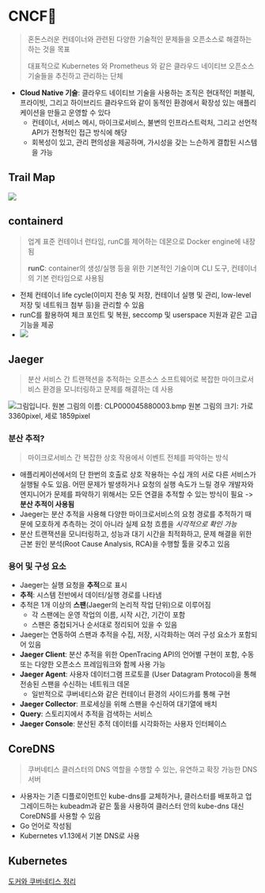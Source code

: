 # CNCF:crystal_ball:

> 혼돈스러운 컨테이너와 관련된 다양한 기술적인 문제들을 오픈소스로 해결하는 하는 것을 목표
>
> 대표적으로 Kubernetes 와 Prometheus 와 같은 클라우드 네이티브 오픈소스 기술들을 추진하고 관리하는 단체

- **Cloud Native 기술**: 클라우드 네이티브 기술을 사용하는 조직은 현대적인 퍼블릭, 프라이빗, 그리고 하이브리드 클라우드와 같이 동적인 환경에서 확장성 있는 애플리케이션을 만들고 운영할 수 있다
  - 컨테이너, 서비스 메시, 마이크로서비스, 불변의 인프라스트럭처, 그리고 선언적 API가 전형적인 접근 방식에 해당
  - 회복성이 있고, 관리 편의성을 제공하며, 가시성을 갖는 느슨하게 결합된 시스템을 가능

## Trail Map

![](https://github.com/cncf/trailmap/raw/master/CNCF_TrailMap_latest.png)



## containerd<img src="https://camo.githubusercontent.com/ce52ba4f81cf2a2f218567cb2eaed08a9a1a6968b18ba3618dec889f94018b24/68747470733a2f2f636f6e7461696e6572642e696f2f696d672f6c6f676f732f69636f6e2f626c61636b2f636f6e7461696e6572642d69636f6e2d626c61636b2e706e67" style="zoom:10%;" />

> 업계 표준 컨테이너 런타임, runC를 제어하는 데몬으로 Docker engine에 내장됨
>
> **runC**:  container의 생성/실행 등을 위한 기본적인 기술이며 CLI 도구, 컨테이너의 기본 런타임으로 사용됨

- 전체 컨테이너 life cycle(이미지 전송 및 저장, 컨테이너 실행 및 관리, low-level 저장 및 네트워크 첨부 등)을 관리할 수 있음
- runC를 활용하여 체크 포인트 및 복원, seccomp 및 userspace 지원과 같은 고급 기능을 제공
- ![](https://t1.daumcdn.net/cfile/tistory/257FE535595AF79817)



## Jaeger​​<img src="https://www.jaegertracing.io/img/jaeger-icon-color.png" style="zoom:3%;" />

> 분산 서비스 간 트랜잭션을 추적하는 오픈소스 소프트웨어로 복잡한 마이크로서비스 환경을 모니터링하고 문제를 해결하는 데 사용

  ![그림입니다.  원본 그림의 이름: CLP000045880003.bmp  원본 그림의 크기: 가로 3360pixel, 세로 1859pixel](https://www.jaegertracing.io/img/trace-detail-ss.png)  

### 분산 추적?

> 마이크로서비스 간 복잡한 상호 작용에서 이벤트 전체를 파악하는 방식

- 애플리케이션에서의 단 한번의 호출로 상호 작용하는 수십 개의 서로 다른 서비스가 실행될 수도 있음. 어떤 문제가 발생하거나 요청의 실행 속도가 느릴 경우 개발자와 엔지니어가 문제를 파악하기 위해서는 모든 연결을 추적할 수 있는 방식이 필요 -> **분산 추적이 사용됨**
- Jaeger는 분산 추적을 사용해 다양한 마이크로서비스의 요청 경로를 추적하기 때문에 모호하게 추측하는 것이 아니라 실제 요청 흐름을 *시각적으로 확인 가능*
- 분산 트랜잭션을 모니터링하고, 성능과 대기 시간을 최적화하고, 문제 해결을 위한 근본 원인 분석(Root Cause Analysis, RCA)을 수행할 툴을 갖추고 있음

### 용어 및 구성 요소

- Jaeger는 실행 요청을 **추적**으로 표시
- **추적**: 시스템 전반에서 데이터/실행 경로를 나타냄
- 추적은 1개 이상의 **스팬**(Jaeger의 논리적 작업 단위)으로 이루어짐
  - 각 스팬에는 운영 작업의 이름, 시작 시간, 기간이 포함
  - 스팬은 중첩되거나 순서대로 정리되어 있을 수 있음
- Jaeger는 연동하여 스팬과 추적을 수집, 저장, 시각화하는 여러 구성 요소가 포함되어 있음
- **Jaeger Client**: 분산 추적을 위한 OpenTracing API의 언어별 구현이 포함, 수동 또는 다양한 오픈소스 프레임워크와 함께 사용 가능
- **Jaeger Agent**: 사용자 데이터그램 프로토콜 (User Datagram Protocol)을 통해 전송된 스팬을 수신하는 네트워크 데몬
  - 일반적으로 쿠버네티스와 같은 컨테이너 환경의 사이드카를 통해 구현
- **Jaeger Collector**: 프로세싱을 위해 스팬을 수신하여 대기열에 배치
- **Query**: 스토리지에서 추적을 검색하는 서비스
- **Jaeger Console**: 분산된 추적 데이터를 시각화하는 사용자 인터페이스



## CoreDNS<img src="https://avatars3.githubusercontent.com/u/21110084?s=400&v=4" style="zoom:10%;" />

> 쿠버네티스 클러스터의 DNS 역할을 수행할 수 있는, 유연하고 확장 가능한 DNS 서버

- 사용자는 기존 디플로이먼트인 kube-dns를 교체하거나, 클러스터를 배포하고 업그레이드하는 kubeadm과 같은 툴을 사용하여 클러스터 안의 kube-dns 대신 CoreDNS를 사용할 수 있음
- Go 언어로 작성됨
- Kubernetes v1.13에서 기본 DNS로 사용



## Kubernetes<img src="https://download.logo.wine/logo/Kubernetes/Kubernetes-Logo.wine.png" style="zoom:5%;" />

[도커와 쿠버네티스 정리](https://github.com/souvenir718/Cloud-Study/blob/master/Cloud/Docker_Kubernetes_miji.md)

